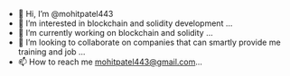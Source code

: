 - 👋 Hi, I’m @mohitpatel443
- 👀 I’m interested in blockchain and solidity development ...
- 🌱 I’m currently working on blockchain and solidity ...
- 💞️ I’m looking to collaborate on companies that can smartly provide me training and job ...
- 📫 How to reach me mohitpatel443@gmail.com...

<!---
mohitpatel443/mohitpatel443 is a ✨ special ✨ repository because its `README.md` (this file) appears on your GitHub profile.
You can click the Preview link to take a look at your changes.
--->

